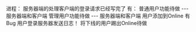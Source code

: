 进程：
服务器端的处理客户端的登录请求已经写完了
有：
普通用户功能待做 --- 服务器端和客户端
管理用户功能待做 --- 服务器端和客户端
用户添加到Online 有Bug
用户登录服务器发送日志！
将下线的用户踢出Online待做

